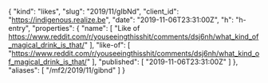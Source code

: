 {
  "kind": "likes",
  "slug": "2019/11/gIbNd",
  "client_id": "https://indigenous.realize.be",
  "date": "2019-11-06T23:31:00Z",
  "h": "h-entry",
  "properties": {
    "name": [
      "Like of https://www.reddit.com/r/youseeingthisshit/comments/dsj6nh/what_kind_of_magical_drink_is_that/"
    ],
    "like-of": [
      "https://www.reddit.com/r/youseeingthisshit/comments/dsj6nh/what_kind_of_magical_drink_is_that/"
    ],
    "published": [
      "2019-11-06T23:31:00Z"
    ]
  },
  "aliases": [
    "/mf2/2019/11/gibnd"
  ]
}
